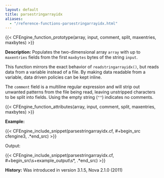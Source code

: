 ```yaml
---
layout: default
title: parsestringarrayidx
aliases:
  - "/reference-functions-parsestringarrayidx.html"
---
```


{{< CFEngine_function_prototype(array, input, comment, split, maxentries, maxbytes) >}}

**Description:** Populates the two-dimensional array `array` with up to
`maxentries` fields from the first `maxbytes` bytes of the string `input`.

This function mirrors the exact behavior of `readstringarrayidx()`, but
reads data from a variable instead of a file. By making data readable from a variable, data driven policies can be kept inline.

The `comment` field is a multiline regular expression and will strip out
unwanted patterns from the file being read, leaving unstripped characters to be
split into fields. Using the empty string (`""`) indicates no comments.

{{< CFEngine_function_attributes(array, input, comment, split, maxentries, maxbytes) >}}

**Example:**

{{< CFEngine_include_snippet(parsestringarrayidx.cf, #\+begin_src cfengine3, .*end_src) >}}

Output:

{{< CFEngine_include_snippet(parsestringarrayidx.cf, #\+begin_src\s+example_output\s*, .*end_src) >}}

**History:** Was introduced in version 3.1.5, Nova 2.1.0 (2011)
